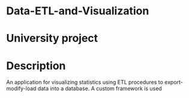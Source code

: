 # Data-ETL-and-Visualization

# University project

# Description
An application for visualizing statistics using ETL procedures to export-modify-load data into a database. A custom framework is used
